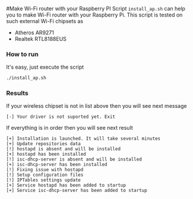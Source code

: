 #Make Wi-Fi router with your Raspberry PI
Script `install_ap.sh` can help you to make Wi-Fi router with your Raspberry Pi.
This script is tested on such external Wi-Fi chipsets as
* Atheros AR9271
* Realtek RTL8188EUS
### How to run
It's easy, just execute the script
```bash
./install_ap.sh
```
### Results
If your wireless chipset is not in list above then you will see next message
```
[-] Your driver is not suported yet. Exit
```
If everything is in order then you will see next result
```
[+] Installation is launched. It will take several minutes
[+] Update repositories data
[!] hostapd is absent and will be installed
[+] hostapd has been installed
[!] isc-dhcp-server is absent and will be installed
[+] isc-dhcp-server has been installed
[!] Fixing issue with hostapd
[!] Setup configuration files
[!] IPTables settings update
[+] Service hostapd has been added to startup
[+] Service isc-dhcp-server has been added to startup
```
